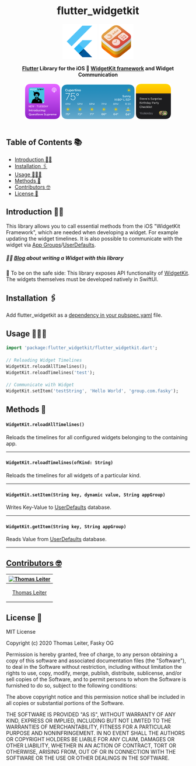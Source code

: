 <h1 align="center"> flutter_widgetkit </h1>

<p align="center">
    <img alt="flutter" src="./git_assets/flutter.png" width="96">
    <img alt="widgetkit" src="./git_assets/widgetkit.png" width="96">
</p>

<div align="center">
  <strong><a href="https://flutter.dev/">Flutter</a> Library for the iOS 🍏 <a href="https://developer.apple.com/documentation/widgetkit/">WidgetKit framework</a> and Widget Communication</strong> 
</div>
<br>
<div align="center">
<img alt="widget_small"  src="./git_assets/focused_small.png" width="96">
<img alt="widget_medium"  src="./git_assets/weather_medium.png" width="200">
<img alt="widget_small"  src="./git_assets/notes_small.png" width="96">
</div>
<br>

## Table of Contents 📚

- [Introduction 👨‍🏫](##introduction-👨‍🏫)
- [Installation 🖇‍](##installation-🖇‍)
- [Usage 👨🏻‍💻](##usage-👨🏻‍💻)
- [Methods 📖](##methods-📖‍)
- [Contributors 🤓](##contributors-🤓)
- [License 🔖](##license-🔖)

## Introduction 👨‍🏫

This library allows you to call essential methods from the iOS "WidgetKit Framework", which are needed when developing a widget. For example updating the widget timelines. It is also possible to communicate with the widget via <a href="https://developer.apple.com/documentation/bundleresources/entitlements/com_apple_security_application-groups">App Groups</a>/<a href="https://developer.apple.com/documentation/foundation/userdefaults">UserDefaults</a>.

##### <strong>👨‍🏫 <a href="https://thomas-leiter.medium.com/develop-an-ios-14-widget-in-flutter-with-swiftui-e98eaff2c606">Blog</a> about writing a Widget with this library</strong>

🚨 To be on the safe side: This library exposes API functionality of <a href="https://developer.apple.com/documentation/widgetkit/">WidgetKit</a>. The widgets themselves must be developed natively in SwiftUI.

## Installation 🖇‍

Add flutter_widgetkit as a <a href="https://flutter.dev/docs/development/packages-and-plugins/using-packages">dependency in your pubspec.yaml</a> file.

## Usage 👨🏻‍💻

```dart
import 'package:flutter_widgetkit/flutter_widgetkit.dart';

// Reloading Widget Timelines
WidgetKit.reloadAllTimelines();
WidgetKit.reloadTimelines('test');

// Communicate with Widget
WidgetKit.setItem('testString', 'Hello World', 'group.com.fasky');
```

## Methods 📖‍

#### `WidgetKit.reloadAllTimelines()`

Reloads the timelines for all configured widgets belonging to the containing app.

---

#### `WidgetKit.reloadTimelines(ofKind: String)`

Reloads the timelines for all widgets of a particular kind.

---

#### `WidgetKit.setItem(String key, dynamic value, String appGroup)`

Writes Key-Value to <a href="https://developer.apple.com/documentation/foundation/userdefaults">UserDefaults</a> database.

---

#### `WidgetKit.getItem(String key, String appGroup)`

Reads Value from <a href="https://developer.apple.com/documentation/foundation/userdefaults">UserDefaults</a> database.

---

## [Contributors 🤓](#Contributors)

| [<img alt="Thomas Leiter" src="https://avatars3.githubusercontent.com/u/20393156?s=400&u=ae0a43de5d81d58a698abffe4e2ede024f2b6700&v=4" width="117">](https://github.com/tomLadder) |
| ---------------------------------------------------------------------------------------------------------------------------------------------------------------------------------- |
| <p align="center">[Thomas Leiter](https://github.com/tomLadder) </p>                                                                                                               |

## License 🔖

MIT License

Copyright (c) 2020 Thomas Leiter, Fasky OG

Permission is hereby granted, free of charge, to any person obtaining a copy
of this software and associated documentation files (the "Software"), to deal
in the Software without restriction, including without limitation the rights
to use, copy, modify, merge, publish, distribute, sublicense, and/or sell
copies of the Software, and to permit persons to whom the Software is
furnished to do so, subject to the following conditions:

The above copyright notice and this permission notice shall be included in all
copies or substantial portions of the Software.

THE SOFTWARE IS PROVIDED "AS IS", WITHOUT WARRANTY OF ANY KIND, EXPRESS OR
IMPLIED, INCLUDING BUT NOT LIMITED TO THE WARRANTIES OF MERCHANTABILITY,
FITNESS FOR A PARTICULAR PURPOSE AND NONINFRINGEMENT. IN NO EVENT SHALL THE
AUTHORS OR COPYRIGHT HOLDERS BE LIABLE FOR ANY CLAIM, DAMAGES OR OTHER
LIABILITY, WHETHER IN AN ACTION OF CONTRACT, TORT OR OTHERWISE, ARISING FROM,
OUT OF OR IN CONNECTION WITH THE SOFTWARE OR THE USE OR OTHER DEALINGS IN THE
SOFTWARE.
